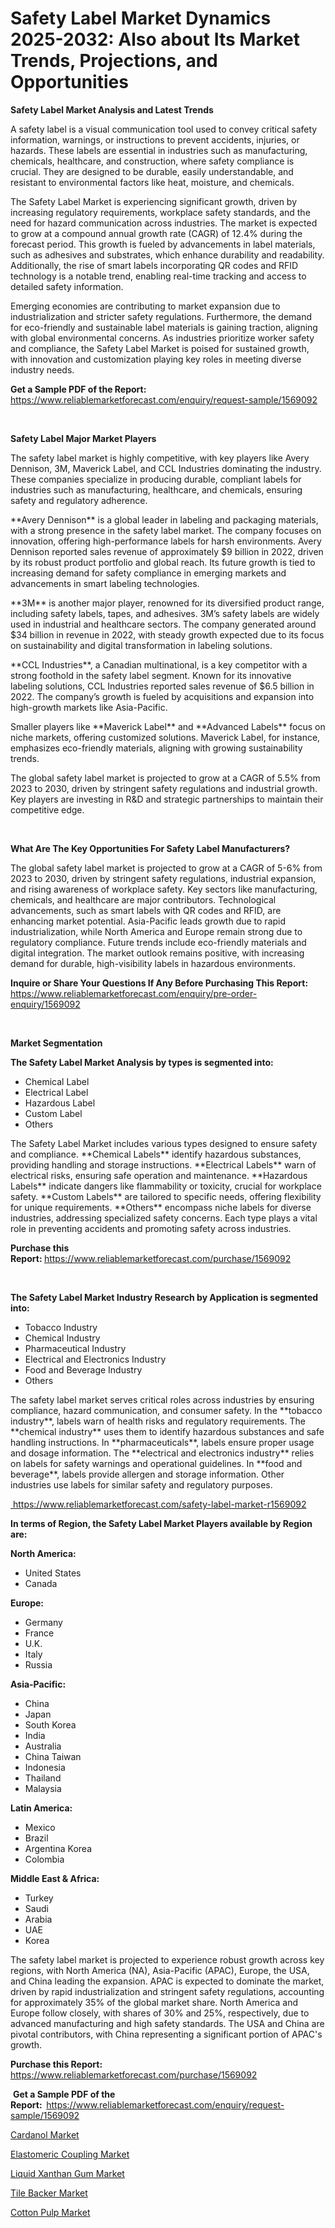 <p><h1>Safety Label Market Dynamics 2025-2032: Also about Its Market Trends, Projections, and Opportunities</h1></p><p><strong>Safety Label Market Analysis and Latest Trends</strong></p>
<p><p>A safety label is a visual communication tool used to convey critical safety information, warnings, or instructions to prevent accidents, injuries, or hazards. These labels are essential in industries such as manufacturing, chemicals, healthcare, and construction, where safety compliance is crucial. They are designed to be durable, easily understandable, and resistant to environmental factors like heat, moisture, and chemicals.</p><p>The Safety Label Market is experiencing significant growth, driven by increasing regulatory requirements, workplace safety standards, and the need for hazard communication across industries. The market is expected to grow at a compound annual growth rate (CAGR) of 12.4% during the forecast period. This growth is fueled by advancements in label materials, such as adhesives and substrates, which enhance durability and readability. Additionally, the rise of smart labels incorporating QR codes and RFID technology is a notable trend, enabling real-time tracking and access to detailed safety information.</p><p>Emerging economies are contributing to market expansion due to industrialization and stricter safety regulations. Furthermore, the demand for eco-friendly and sustainable label materials is gaining traction, aligning with global environmental concerns. As industries prioritize worker safety and compliance, the Safety Label Market is poised for sustained growth, with innovation and customization playing key roles in meeting diverse industry needs.</p></p>
<p><strong>Get a Sample PDF of the Report:&nbsp;</strong> <a href="https://www.reliablemarketforecast.com/enquiry/request-sample/1569092?utm_campaign=1169&utm_medium=2&utm_source=Github&utm_content=ia&utm_term=27012025&utm_id=safety-label">https://www.reliablemarketforecast.com/enquiry/request-sample/1569092</a></p>
<p>&nbsp;</p>
<p><strong>Safety Label Major Market Players</strong></p>
<p><p>The safety label market is highly competitive, with key players like Avery Dennison, 3M, Maverick Label, and CCL Industries dominating the industry. These companies specialize in producing durable, compliant labels for industries such as manufacturing, healthcare, and chemicals, ensuring safety and regulatory adherence.</p><p>**Avery Dennison** is a global leader in labeling and packaging materials, with a strong presence in the safety label market. The company focuses on innovation, offering high-performance labels for harsh environments. Avery Dennison reported sales revenue of approximately $9 billion in 2022, driven by its robust product portfolio and global reach. Its future growth is tied to increasing demand for safety compliance in emerging markets and advancements in smart labeling technologies.</p><p>**3M** is another major player, renowned for its diversified product range, including safety labels, tapes, and adhesives. 3M’s safety labels are widely used in industrial and healthcare sectors. The company generated around $34 billion in revenue in 2022, with steady growth expected due to its focus on sustainability and digital transformation in labeling solutions.</p><p>**CCL Industries**, a Canadian multinational, is a key competitor with a strong foothold in the safety label segment. Known for its innovative labeling solutions, CCL Industries reported sales revenue of $6.5 billion in 2022. The company’s growth is fueled by acquisitions and expansion into high-growth markets like Asia-Pacific.</p><p>Smaller players like **Maverick Label** and **Advanced Labels** focus on niche markets, offering customized solutions. Maverick Label, for instance, emphasizes eco-friendly materials, aligning with growing sustainability trends.</p><p>The global safety label market is projected to grow at a CAGR of 5.5% from 2023 to 2030, driven by stringent safety regulations and industrial growth. Key players are investing in R&D and strategic partnerships to maintain their competitive edge.</p></p>
<p>&nbsp;</p>
<p><strong>What Are The Key Opportunities For Safety Label Manufacturers?</strong></p>
<p><p>The global safety label market is projected to grow at a CAGR of 5-6% from 2023 to 2030, driven by stringent safety regulations, industrial expansion, and rising awareness of workplace safety. Key sectors like manufacturing, chemicals, and healthcare are major contributors. Technological advancements, such as smart labels with QR codes and RFID, are enhancing market potential. Asia-Pacific leads growth due to rapid industrialization, while North America and Europe remain strong due to regulatory compliance. Future trends include eco-friendly materials and digital integration. The market outlook remains positive, with increasing demand for durable, high-visibility labels in hazardous environments.</p></p>
<p><strong>Inquire or Share Your Questions If Any Before Purchasing This Report:</strong> <a href="https://www.reliablemarketforecast.com/enquiry/pre-order-enquiry/1569092?utm_campaign=1169&utm_medium=2&utm_source=Github&utm_content=ia&utm_term=27012025&utm_id=safety-label">https://www.reliablemarketforecast.com/enquiry/pre-order-enquiry/1569092</a></p>
<p>&nbsp;</p>
<p><strong>Market Segmentation</strong></p>
<p><strong>The Safety Label Market Analysis by types is segmented into:</strong></p>
<p><ul><li>Chemical Label</li><li>Electrical Label</li><li>Hazardous Label</li><li>Custom Label</li><li>Others</li></ul></p>
<p><p>The Safety Label Market includes various types designed to ensure safety and compliance. **Chemical Labels** identify hazardous substances, providing handling and storage instructions. **Electrical Labels** warn of electrical risks, ensuring safe operation and maintenance. **Hazardous Labels** indicate dangers like flammability or toxicity, crucial for workplace safety. **Custom Labels** are tailored to specific needs, offering flexibility for unique requirements. **Others** encompass niche labels for diverse industries, addressing specialized safety concerns. Each type plays a vital role in preventing accidents and promoting safety across industries.</p></p>
<p><strong>Purchase this Report:&nbsp;</strong><a href="https://www.reliablemarketforecast.com/purchase/1569092?utm_campaign=1169&utm_medium=2&utm_source=Github&utm_content=ia&utm_term=27012025&utm_id=safety-label">https://www.reliablemarketforecast.com/purchase/1569092</a></p>
<p>&nbsp;</p>
<p><strong>The Safety Label Market Industry Research by Application is segmented into:</strong></p>
<p><ul><li>Tobacco Industry</li><li>Chemical Industry</li><li>Pharmaceutical Industry</li><li>Electrical and Electronics Industry</li><li>Food and Beverage Industry</li><li>Others</li></ul></p>
<p><p>The safety label market serves critical roles across industries by ensuring compliance, hazard communication, and consumer safety. In the **tobacco industry**, labels warn of health risks and regulatory requirements. The **chemical industry** uses them to identify hazardous substances and safe handling instructions. In **pharmaceuticals**, labels ensure proper usage and dosage information. The **electrical and electronics industry** relies on labels for safety warnings and operational guidelines. In **food and beverage**, labels provide allergen and storage information. Other industries use labels for similar safety and regulatory purposes.</p></p>
<p><a href="https://www.reliablemarketforecast.com/safety-label-market-r1569092?utm_campaign=1169&utm_medium=2&utm_source=Github&utm_content=ia&utm_term=27012025&utm_id=safety-label">&nbsp;https://www.reliablemarketforecast.com/safety-label-market-r1569092</a></p>
<p><strong>In terms of Region, the Safety Label Market Players available by Region are:</strong></p>
<p>
    <p> <strong> North America: </strong>
        <ul>
            <li>United States</li>
            <li>Canada</li>
        </ul>
        </p> 
    <p> <strong> Europe: </strong>
        <ul>
            <li>Germany</li>
            <li>France</li>
            <li>U.K.</li>
            <li>Italy</li>
            <li>Russia</li>
        </ul>
        </p> 
    <p> <strong> Asia-Pacific: </strong>
        <ul>
            <li>China</li>
            <li>Japan</li>
            <li>South Korea</li>
            <li>India</li>
            <li>Australia</li>
            <li>China Taiwan</li>
            <li>Indonesia</li>
            <li>Thailand</li>
            <li>Malaysia</li>
        </ul>
        </p> 
    <p> <strong> Latin America: </strong>
        <ul>
            <li>Mexico</li>
            <li>Brazil</li>
            <li>Argentina Korea</li>
            <li>Colombia</li>
        </ul>
        </p> 
    <p> <strong> Middle East & Africa: </strong>
        <ul>
            <li>Turkey</li>
            <li>Saudi</li>
            <li>Arabia</li>
            <li>UAE</li>
            <li>Korea</li>
        </ul>
    </p>
    </p>
<p><p>The safety label market is projected to experience robust growth across key regions, with North America (NA), Asia-Pacific (APAC), Europe, the USA, and China leading the expansion. APAC is expected to dominate the market, driven by rapid industrialization and stringent safety regulations, accounting for approximately 35% of the global market share. North America and Europe follow closely, with shares of 30% and 25%, respectively, due to advanced manufacturing and high safety standards. The USA and China are pivotal contributors, with China representing a significant portion of APAC's growth.</p></p>
<p><strong>Purchase this Report: </strong><a href="https://www.reliablemarketforecast.com/purchase/1569092?utm_campaign=1169&utm_medium=2&utm_source=Github&utm_content=ia&utm_term=27012025&utm_id=safety-label">https://www.reliablemarketforecast.com/purchase/1569092</a></p>
<p>&nbsp;<strong>Get a Sample PDF of the Report:&nbsp;&nbsp;</strong><a href="https://www.reliablemarketforecast.com/enquiry/request-sample/1569092?utm_campaign=1169&utm_medium=2&utm_source=Github&utm_content=ia&utm_term=27012025&utm_id=safety-label">https://www.reliablemarketforecast.com/enquiry/request-sample/1569092</a></p>
<p><strong></strong></p>
<p><p><a href="https://github.com/lashaunm5st/Market-Research-Report-List-1/blob/main/cardanol-market.md?utm_campaign=1169&utm_medium=2&utm_source=Github&utm_content=ia&utm_term=27012025&utm_id=safety-label">Cardanol Market</a></p><p><a href="https://github.com/antonioc6hal/Market-Research-Report-List-1/blob/main/elastomeric-coupling-market.md?utm_campaign=1169&utm_medium=2&utm_source=Github&utm_content=ia&utm_term=27012025&utm_id=safety-label">Elastomeric Coupling Market</a></p><p><a href="https://github.com/rodinayygacklezi/Market-Research-Report-List-1/blob/main/liquid-xanthan-gum-market.md?utm_campaign=1169&utm_medium=2&utm_source=Github&utm_content=ia&utm_term=27012025&utm_id=safety-label">Liquid Xanthan Gum Market</a></p><p><a href="https://github.com/osbornrdaflalo/Market-Research-Report-List-1/blob/main/tile-backer-market.md?utm_campaign=1169&utm_medium=2&utm_source=Github&utm_content=ia&utm_term=27012025&utm_id=safety-label">Tile Backer Market</a></p><p><a href="https://github.com/hammelximalschid/Market-Research-Report-List-1/blob/main/cotton-pulp-market.md?utm_campaign=1169&utm_medium=2&utm_source=Github&utm_content=ia&utm_term=27012025&utm_id=safety-label">Cotton Pulp Market</a></p></p>